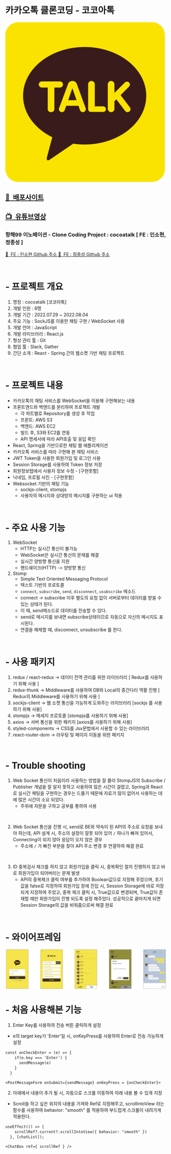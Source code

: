 # 카카오톡 클론코딩 - 코코아톡
<img src="./src/talk_logo.png" alt="" width="500px" height="500px" />

## <a href="http://cocoatalk.s3-website.ap-northeast-2.amazonaws.com/"> 🎥&nbsp;&nbsp;배포사이트 </a>
## <a href="https://youtu.be/o6ZKtll9-jk/"> 📺&nbsp;&nbsp;유튜브영상 </a>
### 항해99 이노베이션 - Clone Coding Project : cocoatalk [ FE : 인소현, 정종성 ]
<a href="https://github.com/INSOCCI/"> 🎈&nbsp;&nbsp;FE : 인소현 Github 주소 </a>
<a href="https://github.com/JJSEONG/"> 🎈&nbsp;&nbsp;FE : 정종성 Github 주소 </a>

<br />

# - 프로젝트 개요
1. 명칭 : cocoatalk [코코아톡]
2. 개발 인원 : 6명
3. 개발 기간 : 2022.07.29 ~ 2022.08.04
4. 주요 기능 : SockJS를 이용한 채팅 구현 / WebSocket 사용
5. 개발 언어 : JavaScript
6. 개발 라이브러리 : React.js
7. 형상 관리 툴 : Git
8. 협업 툴 : Slack, Gather
9. 간단 소개 : React - Spring 간의 웹소켓 기반 채팅 프로젝트

<br />

# - 프로젝트 내용
* 카카오톡의 채팅 서비스를 WebSocket을 이용해 구현해보는 내용
* 프론트엔드와 백엔드를 분리하여 프로젝트 개발
  * 각 파트별로 Repository를 생성 후 작업
  * 프론트: AWS S3
  * 백엔드: AWS EC2
  * 빌드 후, S3와 EC2를 연동
  * API 명세서에 따라 API호출 및 응답 확인
* React, Spring을 기반으로한 채팅 웹 애플리케이션
* 카카오톡 서비스를 따라 구현해 본 채팅 서비스
* JWT Token을 사용한 회원가입 및 로그인 사용
* Session Storage를 사용하여 Token 정보 저장
* 회원정보탭에서 사용자 정보 수정 - [구현못함]
* 닉네임, 프로필 사진 - [구현못함]
* Websocket 기반의 채팅 기능
  * sockjs-client, stompjs
  * 사용자의 메시지와 상대방의 메시지를 구분하는 ui 적용

<br />

# - 주요 사용 기능
1. WebSocket
    * HTTP는 실시간 통신이 불가능
    * WebSocket은 실시간 통신의 문제를 해결
    * 실시간 양방향 통신을 지원
    * 핸드쉐이크(HTTP) -> 양방향 통신
2. Stomp
    * Simple Text Oriented Messaging Protocol
    * 텍스트 기반의 프로토콜
    * `connect`, `subscribe`, `send`, `disconnect`, `usubscribe` 메소드
    * connect -> subscribe 이후 별도의 요청 없이 서버로부터 데이터를 받을 수 있는 상태가 된다.
    * 이 때, send메소드로 데이터를 전송할 수 있다.
    * send로 메시지를 보내면 subscribe상태이므로 자동으로 자신의 메시지도 표시된다.
    * 연결을 해제할 때, disconnect, unsubscribe 를 한다.

<br />

# - 사용 패키지
1. redux / react-redux → 데이터 전역 관리를 위한 라이브러리 [ Redux를 사용하기 위해 사용 ]
2. redux-thunk → Middleware를 사용하여 DB와 Local의 중간다리 역활 진행 [ Redux의 Middleware를 사용하기 위해 사용 ]
3. sockjs-client → 웹 소켓 통신을 가능하게 도와주는 라이브러리 [sockjs 를 사용하기 위해 사용]
4. stompjs → 메세지 프로토콜 [stompjs를 사용하기 위해 사용]
5. axios → 서버 통신을 위한 패키지 [axios를 사용하기 위해 사용]
6. styled-components → CSS를 Jsx문법에서 사용할 수 있는 라이브러리
7. react-router-dom → 라우팅 및 페이지 이동을 위한 패키지

<br />

# - Trouble shooting
1. Web Socket 통신이 처음이라 사용하는 방법을 잘 몰라 StompJS의 Subscribe / Publisher 개념을 잘 알지 못하고 사용하여 많은 시간이 걸렸고, Spring과 React로 실시간 채팅을 구현하는 경우는 드물기 때문에 자료가 많이 없어서 사용하는 데에 많은 시간이 소요 되었다.
    - 주위에 자문을 구하고 공부를 통하여 사용

<br />

2. Web Socket 통신을 진행 시, send로 BE와 약속이 된 API의 주소로 요청을 보내야 하는데, API 설계 시, 주소의 설정이 잘못 되어 있어 `/` 하나가 빠져 있어서, Connecting이 되지 않아 응답이 오지 않은 경우
    - 주소에 `/` 가 빠진 부분을 찾아 API 주소 변경 후 연결하여 해결 완료

<br />

3. ID 중복검사 체크를 하지 않고 회원가입을 클릭 시, 중복확인 절차 진행하지 않고 바로 회원가입이 되어버리는 문제 발생
    - API의 중복체크 클릭 여부를 추가하여 Boolean값으로 지정해 주었으며, 초기값을 false로 지정하여 회원가입 창에 진입 시, Session Storage에 바로 저장되게 지정하여 주었고, 중복 체크 클릭 시, True값으로 변경되며, True값이 존재할 때만 회원가입이 진행 되도록 설정 해주었다. 성공적으로 끝마치게 되면 Session Storage의 값을 비워줌으로써 해결 완료

<br />

# - 와이어프레임
<img src="./src/코코아톡_와이어프레임.jpeg" alt="">

<br />

# - 처음 사용해본 기능
1. Enter Key를 사용하여 전송 버튼 클릭하게 설정
  - e의 target key가 'Enter'일 시, onKeyPress를 사용하여 Enter로 전송 가능하게 설정
```Js
const onCheckEnter = (e) => {
    if(e.key === 'Enter') {
      sendMessage(e)
    }
  }
```
```Js
<PostMessageForm onSubmit={sendMessage} onKeyPress = {onCheckEnter}>
```

2. 아래에서 내용이 추가 될 시, 자동으로 스크롤 이동하여 아래 내용 볼 수 있게 지정
  - Scroll을 하고 싶은 위치의 내용을 가져와 Ref로 지정해주고, scrollIntoView 라는 함수를 사용하여 behavior: "smooth" 를 적용하여 부드럽게 스크롤이 내려가게 적용한다.
```Js
useEffect(() => {
    scrollRef?.current?.scrollIntoView({ behavior: "smooth" })
  }, [chatList]);
```
```Js
<ChatBox ref={ scrollRef } />
```